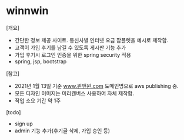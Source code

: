 # winnwin
 
 
 [개요]
 - 간단한 정보 제공 사이트. 통신사별 인터넷 요금 팜플렛을 예시로 제작함.
 - 고객이 가입 후기를 남길 수 있도록 게시판 기능 추가
 - 가입 후기시 로그인 인증을 위한 spring security 적용
 - spring, jsp, bootstrap
 
 [참고]
 - 2021년 1월 13일 기준 www.윈앤윈.com 도메인명으로 aws publishing 중.
 - 모든 디자인 이미지는 미리캔버스 사용하여 자체 제작함.
 - 작업 소요 기간 약 1주
 
 [todo]
 - sign up
 - admin 기능 추가(후기글 삭제, 가입 승인 등)
 
